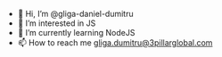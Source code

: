 - 👋 Hi, I’m @gliga-daniel-dumitru
- 👀 I’m interested in JS
- 🌱 I’m currently learning NodeJS
- 📫 How to reach me gliga.dumitru@3pillarglobal.com

<!---
gliga-daniel-dumitru/gliga-daniel-dumitru is a ✨ special ✨ repository because its `README.md` (this file) appears on your GitHub profile.
You can click the Preview link to take a look at your changes.
--->
